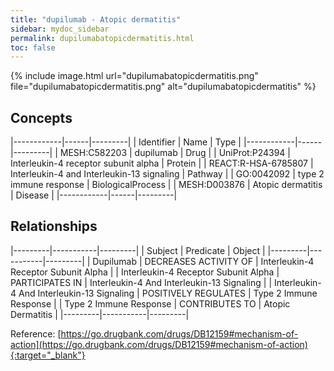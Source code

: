 ```yaml
---
title: "dupilumab - Atopic dermatitis"
sidebar: mydoc_sidebar
permalink: dupilumabatopicdermatitis.html
toc: false 
---
```


{% include image.html url="dupilumabatopicdermatitis.png" file="dupilumabatopicdermatitis.png" alt="dupilumabatopicdermatitis" %}

## Concepts

|------------|------|---------|
| Identifier | Name | Type    |
|------------|------|---------|
| MESH:C582203 | dupilumab | Drug |
| UniProt:P24394 | Interleukin-4 receptor subunit alpha | Protein |
| REACT:R-HSA-6785807 | Interleukin-4 and Interleukin-13 signaling | Pathway |
| GO:0042092 | type 2 immune response | BiologicalProcess |
| MESH:D003876 | Atopic dermatitis | Disease |
|------------|------|---------|

## Relationships

|---------|-----------|---------|
| Subject | Predicate | Object  |
|---------|-----------|---------|
| Dupilumab | DECREASES ACTIVITY OF | Interleukin-4 Receptor Subunit Alpha |
| Interleukin-4 Receptor Subunit Alpha | PARTICIPATES IN | Interleukin-4 And Interleukin-13 Signaling |
| Interleukin-4 And Interleukin-13 Signaling | POSITIVELY REGULATES | Type 2 Immune Response |
| Type 2 Immune Response | CONTRIBUTES TO | Atopic Dermatitis |
|---------|-----------|---------|

Reference: [https://go.drugbank.com/drugs/DB12159#mechanism-of-action](https://go.drugbank.com/drugs/DB12159#mechanism-of-action){:target="_blank"}